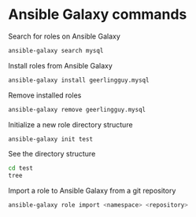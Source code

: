 # Ansible Galaxy commands

Search for roles on Ansible Galaxy
```sh
ansible-galaxy search mysql
```

Install roles from Ansible Galaxy 
```sh
ansible-galaxy install geerlingguy.mysql
```

Remove installed roles
```sh
ansible-galaxy remove geerlingguy.mysql
```

Initialize a new role directory structure
```sh
ansible-galaxy init test
```
See the directory structure
```sh
cd test
tree
```

Import a role to Ansible Galaxy from a git repository 
```sh
ansible-galaxy role import <namespace> <repository>
```
